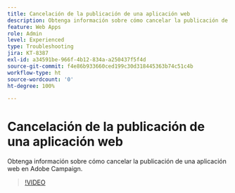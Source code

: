 ```yaml
---
title: Cancelación de la publicación de una aplicación web
description: Obtenga información sobre cómo cancelar la publicación de una aplicación web en Adobe Campaign.
feature: Web Apps
role: Admin
level: Experienced
type: Troubleshooting
jira: KT-8387
exl-id: a34591be-966f-4b12-834a-a250437f5f4d
source-git-commit: f4e86b933660ced199c30d318445363b74c51c4b
workflow-type: ht
source-wordcount: '0'
ht-degree: 100%

---
```


# Cancelación de la publicación de una aplicación web

Obtenga información sobre cómo cancelar la publicación de una aplicación web en Adobe Campaign.

>[!VIDEO](https://video.tv.adobe.com/v/335892?quality=12&learn=on)
